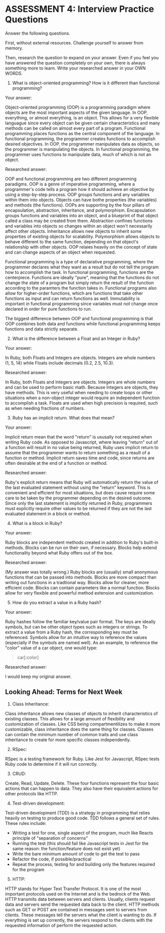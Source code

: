 # ASSESSMENT 4: Interview Practice Questions

Answer the following questions.

First, without external resources. Challenge yourself to answer from memory.

Then, research the question to expand on your answer. Even if you feel you have answered the question completely on your own, there is always something more to learn. Write your researched answer in your OWN WORDS.

1. What is object-oriented programming? How is it different than functional programming?

Your answer:

Object-oriented programming (OOP) is a programming paradigm where objects are the most important aspects of the given language. In OOP, everything, or almost everything, is an object. This allows for a very flexible languague since every object can be given certain characteristics and many methods can be called on almost every part of a program. Functional programming places functions as the central component of the language. In functional programming, the programmer creates functions to accomplish desired objectives. In OOP, the programmer manipulates data as objects, so the programmer is manipulating the objects. In functional programming, the programmer uses functions to manipulate data, much of which is not an object.

Researched answer:

OOP and functional programming are two different programming paradigms. OOP is a genre of imperative programming, where a programmer's code tells a program how it should achieve an objective by using a step-by-step process. OOP groups functions and any variables within them into objects. Objects can have bothe properties (the variables) and methods (the functions). OOPs are supporting by the four pillars of encapsulation, abstraction, inheritance, and polymorphism. Encapsulation groups functions and variables into an object, and a blueprint of that object called a class may be created from them. Abstraction confines functions and variables into objects so changes within an object won't necessarily affect other objects. Inheritance allows new objects to inherit some properties of existing objects for scalability. Polymorphism allows objects to behave different to the same function, depending on that object's relationship with other objects. OOP relaies heavily on the concept of state and can change aspects of an object when requested.

Functional programming is a type of declarative programming, where the programmer declares what they want as a result but do not tell the program how to accomplish the task. In functional programming, functions are the centerpiece. Functions are ideally "pure", meaning that the functions do not change the state of a program but simply return the result of the function according to the paramters the function takes in. Functional programs also allow for higher-order functions, which are functions that take other functions as input and can return functions as well. Immutability is important in functional programming since variables must not change once declared in order for pure functions to run. 

The biggest difference between OOP and functional programming is that OOP combines both data and functions while functional programming keeps functions and data strictly separate.


2. What is the difference between a Float and an Integer in Ruby?

Your answer:

In Ruby, both Floats and Integers are objects. Integers are whole numbers (1, 5, 14) while Floats include decimals (0.2, 2.5, 10.3). 

Researched answer:

In Ruby, both Floats and Integers are objects. Integers are whole numbers and can be used to perform basic math. Because Integers are objects, they have methods. This is very useful when needing to create loops or other situations when a non-object integer would require an independent function to accomplish a task. Floats are used when high precision is required, such as when needing fractions of numbers. 


3. Ruby has an implicit return. What does that mean?

Your answer:

Implicit return mean that the word "return" is ususally not required when writing Ruby code. As opposed to Javascript, where leaving "return" out of a function will result in no value being returned, Ruby uses implicit return to assume that the programmer wants to return something as a reault of a function or method. Implicit return saves time and code, since returns are often desirable at the end of a function or method.

Researched answer:

Ruby's explicit return means that Ruby will automatically return the value of the last evaluated statement without using the "return" keyword. This is convenient and efficient for most situations, but does cause require some care to be taken by the programmer depending on the desired outcome. Since only the last statement is implicitly returned in Ruby, programmers must explicitly require other values to be returned if they are not the last evaluated statement in a block or method.

4. What is a block in Ruby?

Your answer:

Ruby blocks are independent methods created in addition to Ruby's built-in methods. Blocks can be run on their own, if necessary. Blocks help extend functionality beyond what Ruby offers out of the box.

Researched answer:

(My answer was totally wrong.) Ruby blocks are (usually) small anonymous functions that can be passed into methods. Blocks are more compact than writing out functions in a tradtional way. Blocks allow for cleaner, more efficient code. Blocks can contain parameters like a normal function. Blocks allow for very flexible and powerful method extension and customization.

5. How do you extract a value in a Ruby hash?

Your answer:

Ruby hashes follow the familiar key/value pair format. The keys are ideally symbols, but can be other object types such as integers or strings. To extract a value from a Ruby hash, the corresponding key must be referenced. Symbols allow for an intuitive way to reference the values (especially if the symbols are named well). As an example, to reference the "color" value of a car object, one would type:
> car[:color]

Researched answer:

I would keep my original answer.

## Looking Ahead: Terms for Next Week

1. Class Inheritance:

Class inheritance allows new classes of objects to inherit characteristics of existing classes. This allows for a large amount of flexibility and customization of classes. Like CSS being compartmentilizes to make it more customizable, class inheritance does the same thing for classes. Classes can contain the minimum number of common traits and use class inheritance to create for more specific classes independently.

2. RSpec:

RSpec is a testing framework for Ruby. Like Jest for Javascript, RSpec tests Ruby code to determine if it will run correctly.

3. CRUD:

Create, Read, Update, Delete. These four functions represent the four basic actions that can happen to data. They also have their equivalent actions for other protocols like HTTP. 

4. Test-driven development:

Test-driven development (TDD) is a strategy in programming that relies heavily on testing to produce good code. TDD follows a general set of rules. These rules include: 

- Writing a test for one, single aspect of the program, much like Reacts principle of "separation of concerns"
- Running the test (this should fail like Javascript tests in Jest for the same reason: the function/feature does not exist yet)
- Write the bare minimum amount of code to get the test to pass
- Refactor the code, if possible/practical
- Repeat the process, testing for and building only the features required for the program

5. HTTP:

HTTP stands for Hyper Text Transfer Protocol. It is one of the most important protocols used on the Internet and is the bedrock of the Web. HTTP transmits data between servers and clients. Usually, clients request data and servers send the requested data back to the client. HTTP methods such as GET or POST are contained in messages sent to servers from clients. These messages tell the servers what the client is wanting to do. If everything is set up corrently, the servers respond to the clients with the requested information of perform the requested action. 
